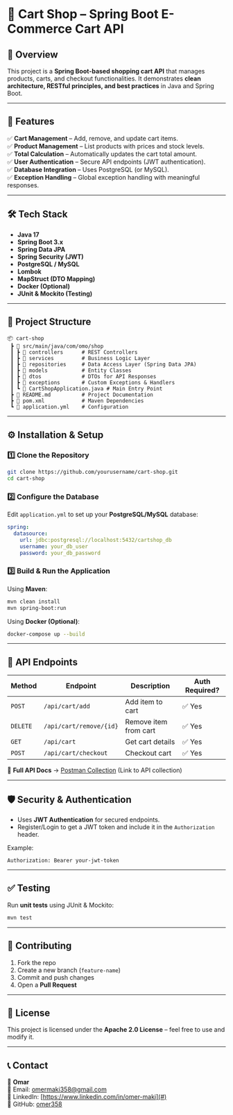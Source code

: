 # **🛒 Cart Shop – Spring Boot E-Commerce Cart API**  

## **📌 Overview**  
This project is a **Spring Boot-based shopping cart API** that manages products, carts, and checkout functionalities. It demonstrates **clean architecture, RESTful principles, and best practices** in Java and Spring Boot.  

---

## **🚀 Features**  
✅ **Cart Management** – Add, remove, and update cart items.  
✅ **Product Management** – List products with prices and stock levels.  
✅ **Total Calculation** – Automatically updates the cart total amount.  
✅ **User Authentication** – Secure API endpoints (JWT authentication).  
✅ **Database Integration** – Uses PostgreSQL (or MySQL).  
✅ **Exception Handling** – Global exception handling with meaningful responses.  

---

## **🛠️ Tech Stack**  
- **Java 17**  
- **Spring Boot 3.x**  
- **Spring Data JPA**  
- **Spring Security (JWT)**  
- **PostgreSQL / MySQL**  
- **Lombok**  
- **MapStruct (DTO Mapping)**  
- **Docker (Optional)**  
- **JUnit & Mockito (Testing)**  

---

## **📂 Project Structure**  
```
📦 cart-shop
 ┣ 📂 src/main/java/com/omo/shop
 ┃ ┣ 📂 controllers      # REST Controllers
 ┃ ┣ 📂 services         # Business Logic Layer
 ┃ ┣ 📂 repositories     # Data Access Layer (Spring Data JPA)
 ┃ ┣ 📂 models           # Entity Classes
 ┃ ┣ 📂 dtos             # DTOs for API Responses
 ┃ ┣ 📂 exceptions       # Custom Exceptions & Handlers
 ┃ ┗ 📜 CartShopApplication.java # Main Entry Point
 ┣ 📜 README.md          # Project Documentation
 ┣ 📜 pom.xml            # Maven Dependencies
 ┗ 📜 application.yml    # Configuration
```

---

## **⚙️ Installation & Setup**  

### **1️⃣ Clone the Repository**  
```bash
git clone https://github.com/yourusername/cart-shop.git
cd cart-shop
```

### **2️⃣ Configure the Database**  
Edit `application.yml` to set up your **PostgreSQL/MySQL** database:  
```yaml
spring:
  datasource:
    url: jdbc:postgresql://localhost:5432/cartshop_db
    username: your_db_user
    password: your_db_password
```

### **3️⃣ Build & Run the Application**  
Using **Maven**:  
```bash
mvn clean install
mvn spring-boot:run
```

Using **Docker (Optional)**:  
```bash
docker-compose up --build
```

---

## **📝 API Endpoints**  
| Method | Endpoint               | Description             | Auth Required? |
|--------|------------------------|-------------------------|---------------|
| `POST` | `/api/cart/add`        | Add item to cart       | ✅ Yes |
| `DELETE` | `/api/cart/remove/{id}` | Remove item from cart | ✅ Yes |
| `GET` | `/api/cart`             | Get cart details       | ✅ Yes |
| `POST` | `/api/cart/checkout`   | Checkout cart          | ✅ Yes |

📌 **Full API Docs** → [Postman Collection](#) (Link to API collection)  

---

## **🛡️ Security & Authentication**  
- Uses **JWT Authentication** for secured endpoints.  
- Register/Login to get a JWT token and include it in the `Authorization` header.  

Example:  
```
Authorization: Bearer your-jwt-token
```

---

## **✅ Testing**  
Run **unit tests** using JUnit & Mockito:  
```bash
mvn test
```

---

## **🤝 Contributing**  
1. Fork the repo  
2. Create a new branch (`feature-name`)  
3. Commit and push changes  
4. Open a **Pull Request**  

---

## **📜 License**  
This project is licensed under the **Apache 2.0 License** – feel free to use and modify it.  

---

## **📞 Contact**  
👤 **Omar**  
📧 Email: omermaki358@gmail.com <br>
🔗 LinkedIn: [https://www.linkedin.com/in/omer-maki](#)  <br>
🚀 GitHub: [omer358](https://github.com/omer358)  <br>
